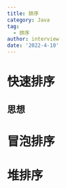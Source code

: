 ```yaml
---
title: 排序
category: Java
tag:
  - 排序
author: interview
date: '2022-4-10'
---
```



# 快速排序
## 思想


# 冒泡排序

# 堆排序

